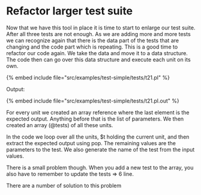 # Refactor larger test suite

Now that we have this tool in place it is time to start to enlarge our test suite.
After all three tests are not enough. As we are adding more and more tests we can
recognize again that there is the data part of the tests that are changing and the
code part which is repeating. This is a good time to refactor our code again.
We take the data and move it to a data structure. The code then can go over this
data structure and execute each unit on its own.


{% embed include file="src/examples/test-simple/tests/t21.pl" %}

Output:

{% embed include file="src/examples/test-simple/tests/t21.pl.out" %}



For every unit we created an array reference where the last element is the expected
output. Anything before that is the list of parameters.
We then created an array (@tests) of all these units.




In the code we loop over all the units, $t holding the current unit,
and then extract the expected output using pop.
The remaining values are the parameters to the test.
We also generate the name of the test from the input values.




There is a small problem though.
When you add a new test to the array, you also have to remember to update the
tests => 6 line.

There are a number of solution to this problem



